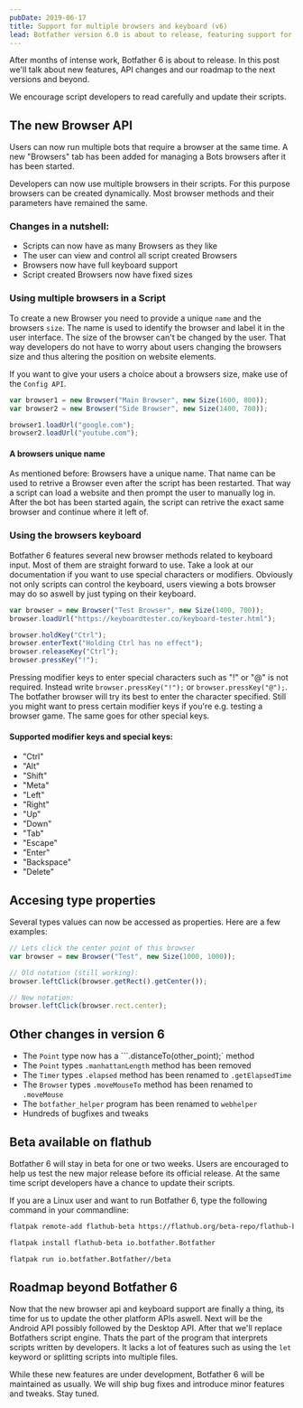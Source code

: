 ```yaml
---
pubDate: 2019-06-17
title: Support for multiple browsers and keyboard (v6)
lead: Botfather version 6.0 is about to release, featuring support for running multiple browsers at the same time and full browser keyboard support.
---
```


After months of intense work, Botfather 6 is about to release. In this post we'll talk about new features, API changes and our roadmap to the next versions and beyond.

We encourage script developers to read carefully and update their scripts.

## The new Browser API

Users can now run multiple bots that require a browser at the same time. A new "Browsers" tab has been added for managing a Bots browsers after it has been started.

Developers can now use multiple browsers in their scripts. For this purpose browsers can be created dynamically. Most browser methods and their parameters have remained the same.

### Changes in a nutshell:

- Scripts can now have as many Browsers as they like
- The user can view and control all script created Browsers
- Browsers now have full keyboard support
- Script created Browsers now have fixed sizes

### Using multiple browsers in a Script

To create a new Browser you need to provide a unique `name` and the browsers `size`. The name is used to identify the browser and label it in the user interface. The size of the browser can't be changed by the user. That way developers do not have to worry about users changing the browsers size and thus altering the position on website elements.

If you want to give your users a choice about a browsers size, make use of the `Config API`.

```javascript
var browser1 = new Browser("Main Browser", new Size(1600, 800));
var browser2 = new Browser("Side Browser", new Size(1400, 700));

browser1.loadUrl("google.com");
browser2.loadUrl("youtube.com");
```

#### A browsers unique name

As mentioned before: Browsers have a unique name. That name can be used to retrive a Browser even after the script has been restarted. That way a script can load a website and then prompt the user to manually log in. After the bot has been started again, the script can retrive the exact same browser and continue where it left of.

### Using the browsers keyboard

Botfather 6 features several new browser methods related to keyboard input. Most of them are straight forward to use. Take a look at our documentation if you want to use special characters or modifiers. Obviously not only scripts can control the keyboard, users viewing a bots browser may do so aswell by just typing on their keyboard.

```javascript
var browser = new Browser("Test Browser", new Size(1400, 700));
browser.loadUrl("https://keyboardtester.co/keyboard-tester.html");

browser.holdKey("Ctrl");
browser.enterText("Holding Ctrl has no effect");
browser.releaseKey("Ctrl");
browser.pressKey("!");
```

Pressing modifier keys to enter special characters such as "!" or "@" is not required. Instead write `browser.pressKey("!");` or `browser.pressKey("@");`. The botfather browser will try its best to enter the character specified. Still you might want to press certain modifier keys if you're e.g. testing a browser game. The same goes for other special keys.

#### Supported modifier keys and special keys:

- "Ctrl"
- "Alt"
- "Shift"
- "Meta"
- "Left"
- "Right"
- "Up"
- "Down"
- "Tab"
- "Escape"
- "Enter"
- "Backspace"
- "Delete"

## Accesing type properties

Several types values can now be accessed as properties. Here are a few examples:

```javascript
// Lets click the center point of this browser
var browser = new Browser("Test", new Size(1000, 1000));

// Old notation (still working):
browser.leftClick(browser.getRect().getCenter());

// New notation:
browser.leftClick(browser.rect.center);
```

## Other changes in version 6

- The `Point` type now has a ```.distanceTo(other_point);` method
- The `Point` types `.manhattanLength` method has been removed
- The `Timer` types `.elapsed` method has been renamed to `.getElapsedTime`
- The `Browser` types `.moveMouseTo` method has been renamed to `.moveMouse`
- The `botfather_helper` program has been renamed to `webhelper`
- Hundreds of bugfixes and tweaks

## Beta available on flathub

Botfather 6 will stay in beta for one or two weeks. Users are encouraged to help us test the new major release before its official release. At the same time script developers have a chance to update their scripts.

If you are a Linux user and want to run Botfather 6, type the following command in your commandline:

```bash
flatpak remote-add flathub-beta https://flathub.org/beta-repo/flathub-beta.flatpakrepo

flatpak install flathub-beta io.botfather.Botfather

flatpak run io.botfather.Botfather//beta
```

## Roadmap beyond Botfather 6

Now that the new browser api and keyboard support are finally a thing, its time for us to update the other platform APIs aswell. Next will be the Android API possibly followed by the Desktop API. After that we'll replace Botfathers script engine. Thats the part of the program that interprets scripts written by developers. It lacks a lot of features such as using the `let` keyword or splitting scripts into multiple files.

While these new features are under development, Botfather 6 will be maintained as usually. We will ship bug fixes and introduce minor features and tweaks. Stay tuned.
